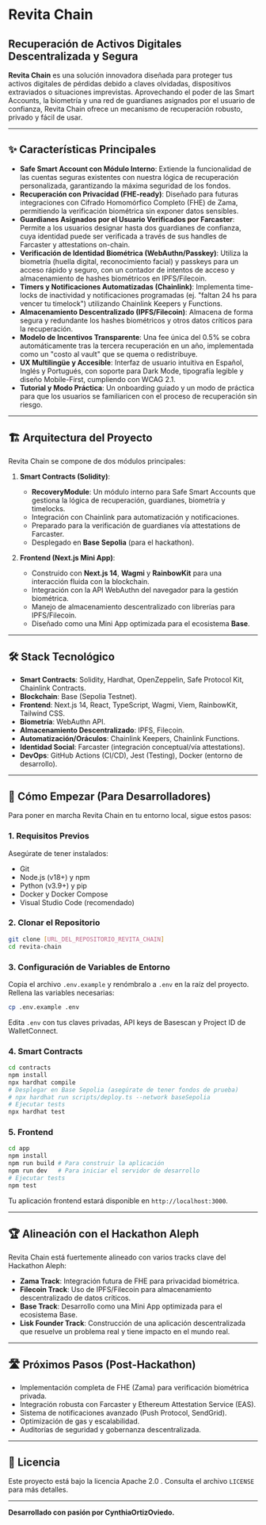 # Revita Chain

## Recuperación de Activos Digitales Descentralizada y Segura

**Revita Chain** es una solución innovadora diseñada para proteger tus activos digitales de pérdidas debido a claves olvidadas, dispositivos extraviados o situaciones imprevistas. Aprovechando el poder de las Smart Accounts, la biometría y una red de guardianes asignados por el usuario de confianza, Revita Chain ofrece un mecanismo de recuperación robusto, privado y fácil de usar.

--- 

## ✨ Características Principales

-   **Safe Smart Account con Módulo Interno**: Extiende la funcionalidad de las cuentas seguras existentes con nuestra lógica de recuperación personalizada, garantizando la máxima seguridad de los fondos.
-   **Recuperación con Privacidad (FHE-ready)**: Diseñado para futuras integraciones con Cifrado Homomórfico Completo (FHE) de Zama, permitiendo la verificación biométrica sin exponer datos sensibles.
-   **Guardianes Asignados por el Usuario Verificados por Farcaster**: Permite a los usuarios designar hasta dos guardianes de confianza, cuya identidad puede ser verificada a través de sus handles de Farcaster y attestations on-chain.
-   **Verificación de Identidad Biométrica (WebAuthn/Passkey)**: Utiliza la biometría (huella digital, reconocimiento facial) y passkeys para un acceso rápido y seguro, con un contador de intentos de acceso y almacenamiento de hashes biométricos en IPFS/Filecoin.
-   **Timers y Notificaciones Automatizadas (Chainlink)**: Implementa time-locks de inactividad y notificaciones programadas (ej. "faltan 24 hs para vencer tu timelock") utilizando Chainlink Keepers y Functions.
-   **Almacenamiento Descentralizado (IPFS/Filecoin)**: Almacena de forma segura y redundante los hashes biométricos y otros datos críticos para la recuperación.
-   **Modelo de Incentivos Transparente**: Una fee única del 0.5% se cobra automáticamente tras la tercera recuperación en un año, implementada como un "costo al vault" que se quema o redistribuye.
-   **UX Multilingüe y Accesible**: Interfaz de usuario intuitiva en Español, Inglés y Portugués, con soporte para Dark Mode, tipografía legible y diseño Mobile-First, cumpliendo con WCAG 2.1.
-   **Tutorial y Modo Práctica**: Un onboarding guiado y un modo de práctica para que los usuarios se familiaricen con el proceso de recuperación sin riesgo.

--- 

## 🏗️ Arquitectura del Proyecto

Revita Chain se compone de dos módulos principales:

1.  **Smart Contracts (Solidity)**:
    *   **RecoveryModule**: Un módulo interno para Safe Smart Accounts que gestiona la lógica de recuperación, guardianes, biometría y timelocks.
    *   Integración con Chainlink para automatización y notificaciones.
    *   Preparado para la verificación de guardianes vía attestations de Farcaster.
    *   Desplegado en **Base Sepolia** (para el hackathon).

2.  **Frontend (Next.js Mini App)**:
    *   Construido con **Next.js 14**, **Wagmi** y **RainbowKit** para una interacción fluida con la blockchain.
    *   Integración con la API WebAuthn del navegador para la gestión biométrica.
    *   Manejo de almacenamiento descentralizado con librerías para IPFS/Filecoin.
    *   Diseñado como una Mini App optimizada para el ecosistema **Base**.

--- 

## 🛠️ Stack Tecnológico

-   **Smart Contracts**: Solidity, Hardhat, OpenZeppelin, Safe Protocol Kit, Chainlink Contracts.
-   **Blockchain**: Base (Sepolia Testnet).
-   **Frontend**: Next.js 14, React, TypeScript, Wagmi, Viem, RainbowKit, Tailwind CSS.
-   **Biometría**: WebAuthn API.
-   **Almacenamiento Descentralizado**: IPFS, Filecoin.
-   **Automatización/Oráculos**: Chainlink Keepers, Chainlink Functions.
-   **Identidad Social**: Farcaster (integración conceptual/vía attestations).
-   **DevOps**: GitHub Actions (CI/CD), Jest (Testing), Docker (entorno de desarrollo).

--- 

## 🚀 Cómo Empezar (Para Desarrolladores)

Para poner en marcha Revita Chain en tu entorno local, sigue estos pasos:

### 1. Requisitos Previos

Asegúrate de tener instalados:
-   Git
-   Node.js (v18+) y npm
-   Python (v3.9+) y pip
-   Docker y Docker Compose
-   Visual Studio Code (recomendado)

### 2. Clonar el Repositorio

```bash
git clone [URL_DEL_REPOSITORIO_REVITA_CHAIN]
cd revita-chain
```

### 3. Configuración de Variables de Entorno

Copia el archivo `.env.example` y renómbralo a `.env` en la raíz del proyecto. Rellena las variables necesarias:

```bash
cp .env.example .env
```

Edita `.env` con tus claves privadas, API keys de Basescan y Project ID de WalletConnect.

### 4. Smart Contracts

```bash
cd contracts
npm install
npx hardhat compile
# Desplegar en Base Sepolia (asegúrate de tener fondos de prueba)
# npx hardhat run scripts/deploy.ts --network baseSepolia
# Ejecutar tests
npx hardhat test
```

### 5. Frontend

```bash
cd app
npm install
npm run build # Para construir la aplicación
npm run dev   # Para iniciar el servidor de desarrollo
# Ejecutar tests
npm test
```

Tu aplicación frontend estará disponible en `http://localhost:3000`.

--- 

## 🏆 Alineación con el Hackathon Aleph

Revita Chain está fuertemente alineado con varios tracks clave del Hackathon Aleph:

-   **Zama Track**: Integración futura de FHE para privacidad biométrica.
-   **Filecoin Track**: Uso de IPFS/Filecoin para almacenamiento descentralizado de datos críticos.
-   **Base Track**: Desarrollo como una Mini App optimizada para el ecosistema Base.
-   **Lisk Founder Track**: Construcción de una aplicación descentralizada que resuelve un problema real y tiene impacto en el mundo real.

--- 

## 🛣️ Próximos Pasos (Post-Hackathon)

-   Implementación completa de FHE (Zama) para verificación biométrica privada.
-   Integración robusta con Farcaster y Ethereum Attestation Service (EAS).
-   Sistema de notificaciones avanzado (Push Protocol, SendGrid).
-   Optimización de gas y escalabilidad.
-   Auditorías de seguridad y gobernanza descentralizada.

--- 

## 📄 Licencia

Este proyecto está bajo la licencia Apache 2.0 . Consulta el archivo `LICENSE` para más detalles.

--- 

**Desarrollado con pasión por CynthiaOrtizOviedo.**


